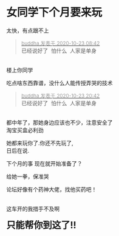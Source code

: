 # 女同学下个月要来玩


太快，有点跟不上<img src="static/image/smiley/default/lol.gif" smilieid="12" border="0" alt="" />

<div class="quote"><blockquote><font size="2"><a href="https://www.hostloc.com/forum.php?mod=redirect&amp;goto=findpost&amp;pid=9343128&amp;ptid=757761" target="_blank"><font color="#999999">buddha 发表于 2020-10-23 08:42</font></a></font><br />
已经说好了&nbsp;&nbsp;怕什么&nbsp;&nbsp;人家是单身</blockquote></div><br />
楼上你同学

吃点啥东西靠谱，没什么人能传授弄哭的技术

<div class="quote"><blockquote><font size="2"><a href="https://www.hostloc.com/forum.php?mod=redirect&amp;goto=findpost&amp;pid=9343128&amp;ptid=757761" target="_blank"><font color="#999999">buddha 发表于 2020-10-23 20:42</font></a></font><br />
已经说好了&nbsp;&nbsp;怕什么&nbsp;&nbsp;人家是单身</blockquote></div><br />
都中年了，那她身边应该也不少，注意安全了<br />
淘宝买盒必利劲

她都来玩你了.你还不先玩了,<br />
日后在说. 

下个月的事 现在就开始准备了？

给她一拳，保准哭<img src="static/image/smiley/default/lol.gif" smilieid="12" border="0" alt="" />

论坛好像有个药神大佬，找他买药吧！<br />
<br />
<img src="static/image/smiley/default/lol.gif" smilieid="12" border="0" alt="" /><img src="static/image/smiley/default/lol.gif" smilieid="12" border="0" alt="" /><img src="static/image/smiley/default/lol.gif" smilieid="12" border="0" alt="" />

这车开的我措手不及啊

<font size="5"><strong>只能帮你到这了!! </strong></font><br />
<br />
<img id="aimg_oYINH" onclick="zoom(this, this.src, 0, 0, 0)" class="zoom" src="https://kyun.ltyuanfang.cn/tc/2020/10/23/b83705d2add5c.png" onmouseover="img_onmouseoverfunc(this)" onload="thumbImg(this)" border="0" alt="" /><br />

